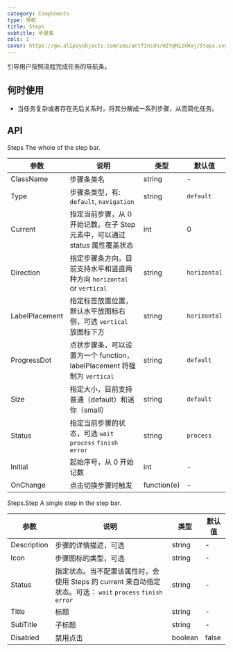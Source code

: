 ```yaml
---
category: Components
type: 导航
title: Steps
subtitle: 步骤条
cols: 1
cover: https://gw.alipayobjects.com/zos/antfincdn/UZYqMizXHaj/Steps.svg
---
```


引导用户按照流程完成任务的导航条。

## 何时使用

- 当任务复杂或者存在先后关系时，将其分解成一系列步骤，从而简化任务。


## API


Steps
The whole of the step bar.

| 参数             | 说明                                         | 类型          | 默认值    |
| ---------------- | -------------------------------------------- | ------------- | --------- |
| ClassName | 步骤条类名 | string         | -         |
| Type   | 步骤条类型，有: `default`, `navigation`| string         |`default`       |
| Current | 指定当前步骤，从 0 开始记数。在子 Step 元素中，可以通过 status 属性覆盖状态 | int         |0       |
| Direction | 指定步骤条方向。目前支持水平和竖直两种方向 `horizontal` or `vertical`| string  | `horizontal`  |
| LabelPlacement | 指定标签放置位置，默认水平放图标右侧，可选 `vertical` 放图标下方| string  | `horizontal`  |
| ProgressDot | 点状步骤条，可以设置为一个 function，labelPlacement 将强制为 `vertical`| string  | `default`  |
| Size | 指定大小，目前支持普通（default）和迷你（small）| string  | `default`  |
| Status | 指定当前步骤的状态，可选 `wait` `process` `finish` `error`| string  | `process`  |
| Initial | 起始序号，从 0 开始记数| int  | -  |
| OnChange | 点击切换步骤时触发| function(e)  | -  |


Steps.Step
A single step in the step bar.

| 参数             | 说明                                         | 类型          | 默认值    |
| ---------------- | -------------------------------------------- | ------------- | --------- |
| Description | 步骤的详情描述，可选 | string         | -         |
| Icon | 步骤图标的类型，可选 | string         | -         |
| Status | 	指定状态。当不配置该属性时，会使用 Steps 的 current 来自动指定状态。可选： `wait` `process` `finish` `error` | string         | -         |
| Title | 标题 | string         | -         |
| SubTitle | 子标题 | string         | -         |
| Disabled | 禁用点击 | boolean         | false         |